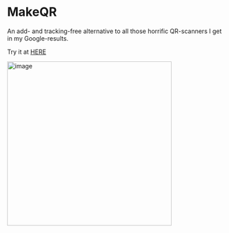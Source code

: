 # MakeQR

An add- and tracking-free alternative to all those horrific QR-scanners I get in my Google-results.

Try it at [HERE](https://make-qr.vercel.app/)

<img width="381" alt="image" src="https://user-images.githubusercontent.com/5709283/228958159-44782800-7b3a-46f6-b2bb-1e047729fe00.png">
